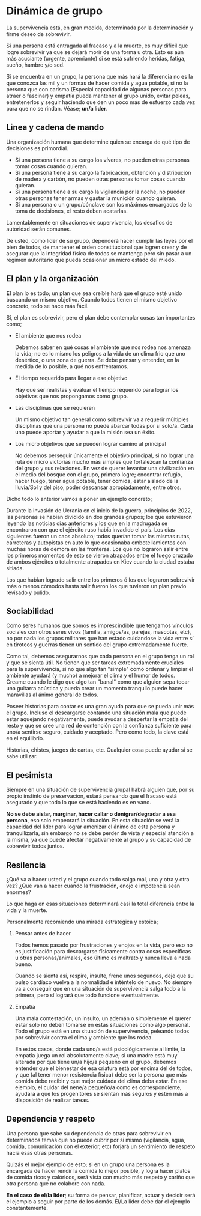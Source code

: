# Dinámica de grupo

La supervivencia está, en gran medida, determinada por la determinación y firme deseo de sobrevivir.

Si una persona está entragada al fracaso y a la muerte, es muy dificil que logre sobrevivir ya que se dejará morir de una forma u otra.
Esto es aún más acuciante (urgente, apremiante) si se está sufriendo heridas, fatiga, sueño, hambre y/o sed.

Si se encuentra en un grupo, la persona que más hará la diferencia no es la que conozca las mil y un formas de hacer comida y agua potable, 
si no la persona que con carisma (Especial capacidad de algunas personas para atraer o fascinar) y empatía pueda mantener al grupo unido, evitar
peleas, entretenerlos y seguir haciendo que den un poco más de esfuerzo cada vez para que no se rindan. Véase; **un/a lider**.

## Linea y cadena de mando

Una organización humana que determine quien se encarga de qué tipo de decisiones es primordial. 

- Si una persona tiene a su cargo los víveres, no pueden otras personas tomar cosas cuando quieran. 
- Si una persona tiene a su cargo la fabricación, obtención y distribución de madera y carbón, no pueden otras personas tomar cosas cuando quieran.
- Si una persona tiene a su cargo la vigilancia por la noche, no pueden otras personas tener armas y gastar la munición cuando quieran.
- Si una persona o un grupo/cónclave son los máximos encargados de la toma de decisiones, el resto deben acatarlas.

Lamentablemente en situaciones de supervivencia, los desafios de autoridad serán comunes. 

De usted, como lider de su grupo, dependerá hacer cumplir las leyes por el bien de todos, de mantener el orden constitucional que logren crear
y de asegurar que la integridad física de todos se mantenga pero sin pasar a un régimen autoritario que pueda ocasionar un micro estado del miedo.

## El plan y la organización

**El** plan lo es todo; un plan que sea creíble hará que el grupo esté unido buscando un mismo objetivo. Cuando todos tienen el mismo objetivo
concreto, todo se hace más fácil.

Sí, el plan es sobrevivir, pero el plan debe contemplar cosas tan importantes como;

- El ambiente que nos rodea

  Debemos saber en qué cosas el ambiente que nos rodea nos amenaza la vida; no es lo mismo los peligros a la vida de un clima 
  frio que uno desértico, o una zona de guerra. Se debe pensar y entender, en la medida de lo posible, a qué nos enfrentamos.

- El tiempo requerido para llegar a ese objetivo

  Hay que ser realistas y evaluar el tiempo requerido para lograr los objetivos que nos propongamos como grupo.

- Las disciplinas que se requieren

  Un mismo objetivo tan general como sobrevivir va a requerir múltiples disciplinas que una persona no puede abarcar todas
  por si solo/a. Cada uno puede aportar y ayudar a que la misión sea un éxito.

- Los micro objetivos que se pueden lograr camino al principal

  No debemos perseguir únicamente el objetivo principal, si no lograr una ruta de micro victorias mucho más simples que fortalezcan 
  la confianza del grupo y sus relaciones. En vez de querer levantar una civilización en el medio del bosque con el grupo, primero
  logre; encontrar refugio, hacer fuego, tener agua potable, tener comida, estar aislado de la lluvia/Sol y del piso, poder descansar
  apropiadamente, entre otros.


Dicho todo lo anterior vamos a poner un ejemplo concreto;

Durante la invasión de Ucrania en el inicio de la guerra, principios de 2022, las personas se habían dividido en dos grandes grupos;
los que estuvieron leyendo las noticias días anteriores y los que en la madrugada se encontraron con que el ejército ruso había invadido
el país. Los días siguientes fueron un caos absoluto; todos querían tomar las mismas rutas, carreteras y autopistas en auto lo que ocasionaba
embotellamientos con muchas horas de demora en las fronteras. Los que no lograron salir entre los primeros momentos de esto se vieron atrapados
entre el fuego cruzado de ambos ejércitos o totalmente atrapados en Kiev cuando la ciudad estaba sitiada.

Los que habían logrado salir entre los primeros ó los que lograron sobrevivir más o menos cómodos hasta salir fueron los que tuvieron un plan previo
revisado y pulido.

## Sociabilidad

Como seres humanos que somos es imprescindible que tengamos vínculos sociales con otros seres vivos (familia, amigos/as, parejas, mascotas, etc),
no por nada los grupos militares que han estado cuidandose la vida entre sí en tiroteos y guerras tienen un sentido del grupo extremadamente fuerte.

Como tal, debemos asegurarnos que cada persona en el grupo tenga un rol y que se sienta útil. No tienen que ser tareas extremadamente cruciales
para la supervivencia, si no que algo tan "simple" como ordenar y limpiar el ambiente ayudará (y mucho) a mejorar el clima y el humor de todos.
Creame cuando le digo que algo tan "banal" como que alguien sepa tocar una guitarra acústica y pueda crear un momento tranquilo puede hacer maravillas
al ánimo general de todos.

Poseer historias para contar es una gran ayuda para que se pueda unir más el grupo. Incluso el descargarse contando una situación mala que puede estar
aquejando negativamente, puede ayudar a despertar la empatía del resto y que se cree una red de contención con la confianza suficiente para uno/a sentirse
seguro, cuidado y aceptado. Pero como todo, la clave está en el equilibrio.

Historias, chistes, juegos de cartas, etc. Cualquier cosa puede ayudar si se sabe utilizar.

## El pesimista

Siempre en una situación de supervivencia grupal habrá alguien que, por su propio instinto de preservación, estará pensando que el fracaso 
está asegurado y que todo lo que se está haciendo es en vano.

**No se debe aislar, marginar, hacer callar o denigrar/degradar a esa persona**, eso solo empeorará la situación. En esta situación
se verá la capacidad del lider para lograr amenizar el ánimo de esta persona y tranquilizarla, sin embargo no se debe perder de vista
y especial atención a la misma, ya que puede afectar negativamente al grupo y su capacidad de sobrevivir todos juntos.

## Resilencia

¿Qué va a hacer usted y el grupo cuando todo salga mal, una y otra y otra vez? ¿Qué van a hacer cuando la frustración, enojo e impotencia
sean enormes?

Lo que haga en esas situaciones determinará casi la total diferencia entre la vida y la muerte.

Personalmente recomiendo una mirada estratégica y estoica;

1. Pensar antes de hacer

   Todos hemos pasado por frustraciones y enojos en la vida, pero eso no es justificación para descargarse físicamente contra cosas
   específicas u otras personas/animales, eso último es maltrato y nunca lleva a nada bueno.

   Cuando se sienta así, respire, insulte, frene unos segundos, deje que su pulso cardíaco vuelva a la normalidad e inténtelo de nuevo. 
   No siempre va a conseguir que en una situación de supervivencia salga todo a la primera, pero sí logrará que todo funcione eventualmente.

2. Empatía

   Una mala contestación, un insulto, un ademán o simplemente el querer estar solo no deben tomarse en estas situaciones como algo personal.
   Todo el grupo está en una situación de supervivencia, peleando todos por sobrevivir contra el clima y ambiente que los rodea.

   En estos casos, donde cada uno/a está psicológicamente al límite, la empatía juega un rol absolutamente clave; si una madre
   está muy alterada por que tiene un/a hijo/a pequeño en el grupo, debemos entender que el bienestar de esa criatura
   está por encima del de todos, y que (al tener menor resistencia física) debe ser la persona que más comida debe recibir
   y que mejor cuidada del clima deba estar. En ese ejemplo, el cuidar del nene/a pequeño/a como es correspondiente, ayudará a que 
   los progenitores se sientan más seguros y estén más a disposición de realizar tareas.

## Dependencia y respeto

Una persona que sabe su dependencia de otras para sobrevivir en determinados temas que no puede cubrir por si mismo (vigilancia, agua, comida, 
comunicación con el exterior, etc) forjará un sentimiento de respeto hacia esas otras personas.

Quizás el mejor ejemplo de esto; si en un grupo una persona es la encargada de hacer rendir la comida lo mejor posible, y logra
hacer platos de comida ricos y calóricos, será vista con mucho más respeto y cariño que otra persona que no colabore con nada.

**En el caso de el/la líder**; su forma de pensar, planificar, actuar y decidir será el ejemplo a seguir por parte de los demás. El/La lider
debe dar el ejemplo constantemente.


